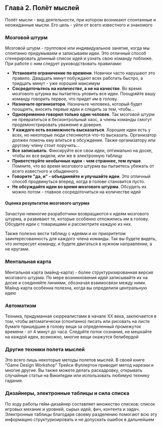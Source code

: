 ## Глава 2. Полёт мыслей

Полёт мысли - вид деятельности, при котором возникают спонтанные и неожиданные мысли. 
Его цель - уйти от всего известного и знакомого

### Мозговой штурм

Мозговой штурм - групповое или индивидуальное занятие, когда мы спонтанно придумываем и записываем идеи.
Это отличный способ сгенерировать длинный список идей и узнать свою команду поближе. При работе с ним следует 
руководствовать правилами:

* **Установите ограничение по времени**. Новички часто нарушают это правило. Двадцать минут побуждают всех работать
быстро, а тридцать минут - уже хороший максимум
* **Сосредоточьтесь на _количестве_, а не на качестве**. Во время мозгового штурма вы пытаетесь уловить все идеи.
Поощряйте вашу команду говорить первое, что придет им в голову.
* **Назначьте организатора**. Назначьте человека, который будет поощрять, вносить первые идеи и следить за тем, чтобы...
* **Одновременно говорил только один человек**. Так мозговой штурм не превратиться в бесконтрольный хаос, 
а члены команды смогут продемонстрировать уважение и доверие.
* **У каждого есть возможность высказаться**. Хорошие идеи есть у всех, 
но некоторые люди стесняются что-то высказать. Организатор должен помочь ему влиться в обсуждение.
Также организатору или другому члену стоит поручить...
* **Все записывать**. Фиксируйте все свои идеи, оптимально на доске, чтобы их все видели, или же в электронную таблицу
* **Приветствуйте необычные идеи - чем страннее, тем лучше**. Помните, что во время мозгового штурма вы пытаетесь 
убежать от всего известного и обыденного
* **Говорите "да, и" - объединяйте и улучшайте идеи**. Это отличный способ продвинуться вперед, 
когда в голове становится пусто.
* **Не обсуждайте идеи во время мозгового штурма**. Обсудить их можно потом - главное сосредоточиться на количестве идей

#### Оценка результатов мозгового штурма

Зачастую немногие разработчики возвращаются к идеям мозгового штурма, а развивают те, которые особенно отложились им в голову. Обсудите идеи с товарищами и рассмотрите каждую из них.

Также полезно вести таблицу с идеями и их приоритетом заинтересованность для каждого члена команды. 
Так вы будете видеть, что интересует команду, и будете двигаться в нужном направлении, а не кругами.

### Ментальная карта

Ментальная карта (майнд-карта) - более структуризированная версия мозгового штурма. По мере возникновения 
идей записывайте их на доске и соединяйте линиями, обозначая взаимосвязи между ними. Майнд-карта особенна
полезна, когда вы определили центральную идею

### Автоматизм

Техника, придуманная сюрреалистами в начале XX века, заключается в том, чтобы автоматически (спонтанно) писать или 
рисовать на листе бумаге пришедшие в голову вещи за определенный промежуток времени - от 4 минут до часа. Следуйте
поток сознания, не мешкайте на каждой идеи, возможно, многие вещи окажутся белибердой

### Другие техники полета мыслей

Это всего лишь некоторые методы полетов мыслей. В своей книге "Game Design Workshop" Трейси Фуллертон приводит метод
нарезки и многие другие. Вы также можете делать раскадровку, открывать случайные статьи на Википедии или
использовать любимую технику гадания.

### Дизайнеры, электронные таблицы и сила списка

По ходу работы гейм-дизайнер составляет множество списков: список игровых механик и уровней, сырых идей, фич,
контента и задач. Электронные таблицы благодаря своему разделению помогают всю эту информацию структуризировать и
не допускать ошибок в дальнейшем

